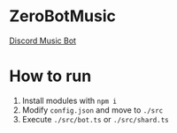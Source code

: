 # ZeroBotMusic
[Discord Music Bot](https://discord.com/api/oauth2/authorize?client_id=606821254170804256&permissions=8&scope=bot%20applications.commands)

# How to run
1) Install modules with `npm i`  
2) Modify `config.json` and move to `./src`  
3) Execute `./src/bot.ts` or `./src/shard.ts`  
